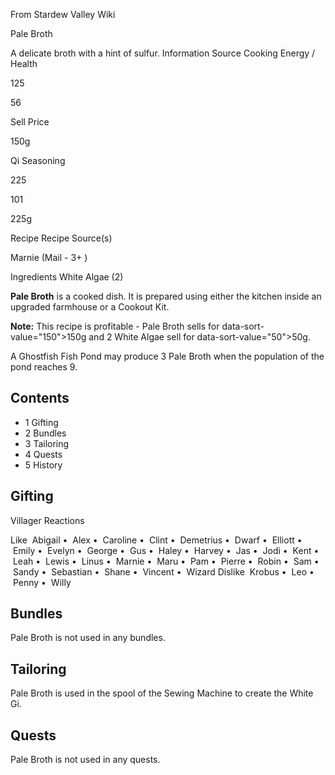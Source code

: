 From Stardew Valley Wiki

Pale Broth

A delicate broth with a hint of sulfur. Information Source Cooking Energy / Health

125

56

Sell Price

150g

Qi Seasoning

225

101

225g

Recipe Recipe Source(s)

Marnie (Mail - 3+ )

Ingredients White Algae (2)

**Pale Broth** is a cooked dish. It is prepared using either the kitchen inside an upgraded farmhouse or a Cookout Kit.

**Note:** This recipe is profitable - Pale Broth sells for data-sort-value="150"&gt;150g and 2 White Algae sell for data-sort-value="50"&gt;50g.

A Ghostfish Fish Pond may produce 3 Pale Broth when the population of the pond reaches 9.

## Contents

- 1 Gifting
- 2 Bundles
- 3 Tailoring
- 4 Quests
- 5 History

## Gifting

Villager Reactions

Like  Abigail •  Alex •  Caroline •  Clint •  Demetrius •  Dwarf •  Elliott •  Emily •  Evelyn •  George •  Gus •  Haley •  Harvey •  Jas •  Jodi •  Kent •  Leah •  Lewis •  Linus •  Marnie •  Maru •  Pam •  Pierre •  Robin •  Sam •  Sandy •  Sebastian •  Shane •  Vincent •  Wizard Dislike  Krobus •  Leo •  Penny •  Willy

## Bundles

Pale Broth is not used in any bundles.

## Tailoring

Pale Broth is used in the spool of the Sewing Machine to create the White Gi.

## Quests

Pale Broth is not used in any quests.